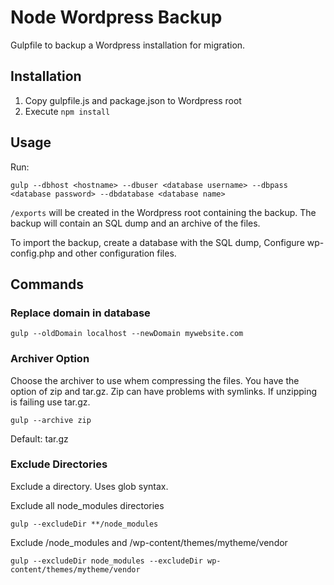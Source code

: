 # Node Wordpress Backup
Gulpfile to backup a Wordpress installation for migration.

## Installation
1. Copy gulpfile.js and package.json to Wordpress root
2. Execute `npm install`

## Usage
Run:
```ssh
gulp --dbhost <hostname> --dbuser <database username> --dbpass <database password> --dbdatabase <database name>
```

`/exports` will be created in the Wordpress root containing the backup. The backup will contain an SQL dump and an archive of the files.

To import the backup, create a database with the SQL dump, Configure wp-config.php and other configuration files.

## Commands

### Replace domain in database
```ssh
gulp --oldDomain localhost --newDomain mywebsite.com
```

### Archiver Option
Choose the archiver to use whem compressing the files. You have the option of zip and tar.gz. Zip can have problems with symlinks. If unzipping is failing use tar.gz.
```ssh
gulp --archive zip
```
Default: tar.gz

### Exclude Directories
Exclude a directory. Uses glob syntax.

Exclude all node_modules directories
```ssh
gulp --excludeDir **/node_modules
```

Exclude /node_modules and /wp-content/themes/mytheme/vendor
```ssh
gulp --excludeDir node_modules --excludeDir wp-content/themes/mytheme/vendor
```